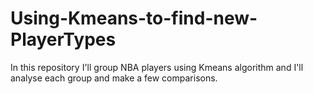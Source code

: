 # Using-Kmeans-to-find-new-PlayerTypes
In this repository I'll group NBA players using Kmeans algorithm and I'll analyse each group and make a few comparisons.
